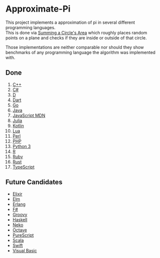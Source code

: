 # Approximate-Pi
This project implements a approximation of pi in several different programming languages.  
This is done via [Summing a Circle's Area](https://en.wikipedia.org/wiki/Approximations_of_%CF%80#Summing_a_circle's_area) which roughly places random points on a plane and checks if they are inside or outside of that circle.  

Those implementations are neither comparable nor should they show benchmarks of any programming language the algorithm was implemented with.  

## Done
01. [C++](https://cplusplus.com/doc/)
02. [C#](https://docs.microsoft.com/en-us/dotnet/csharp/)
03. [D](https://dlang.org/documentation.html)
04. [Dart](https://dart.dev/guides)
05. [Go](https://go.dev/doc/)
06. [Java](https://docs.oracle.com/en/java/)
07. [JavaScript MDN](https://developer.mozilla.org/en-US/docs/Web/javascript)
08. [Julia](https://docs.julialang.org/en/v1/)
09. [Kotlin](https://kotlinlang.org/docs/home.html)
10. [Lua](https://www.lua.org/docs.html)
11. [Perl](https://www.perl.org/docs.html)
12. [PHP](https://www.php.net/docs.php)
13. [Python 3](https://docs.python.org/3/)
14. [R](https://www.r-project.org/)
15. [Ruby](https://ruby-doc.org/)
16. [Rust](https://www.rust-lang.org/)
17. [TypeScript](https://www.typescriptlang.org/)


## Future Candidates
- [Elixir](https://elixir-lang.org/docs.html)
- [Elm](https://guide.elm-lang.org/)
- [Erlang](https://www.erlang.org/)
- [F#](https://fsharp.org/docs/)
- [Groovy](https://groovy-lang.org/single-page-documentation.html)
- [Haskell](https://www.haskell.org/)
- [Neko](https://nekovm.org/)
- [Octave](https://octave.org/)
- [PureScript](https://www.purescript.org/)
- [Scala](https://scala-lang.org/)
- [Swift](https://www.swift.org/)
- [Visual Basic](https://docs.microsoft.com/de-de/dotnet/visual-basic/)